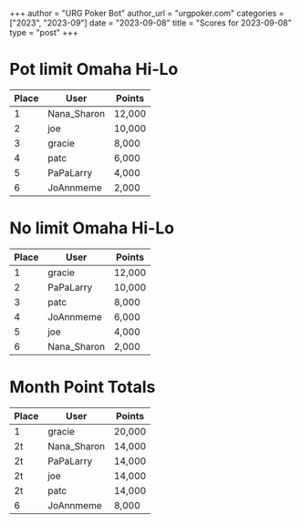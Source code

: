+++
author = "URG Poker Bot"
author_url = "urgpoker.com"
categories = ["2023", "2023-09"]
date = "2023-09-08"
title = "Scores for 2023-09-08"
type = "post"
+++
# Pot limit Omaha Hi-Lo

| Place | User | Points |
|-------|------|--------|
| 1 | Nana_Sharon | 12,000 |
| 2 | joe | 10,000 |
| 3 | gracie | 8,000 |
| 4 | patc | 6,000 |
| 5 | PaPaLarry | 4,000 |
| 6 | JoAnnmeme | 2,000 |

# No limit Omaha Hi-Lo

| Place | User | Points |
|-------|------|--------|
| 1 | gracie | 12,000 |
| 2 | PaPaLarry | 10,000 |
| 3 | patc | 8,000 |
| 4 | JoAnnmeme | 6,000 |
| 5 | joe | 4,000 |
| 6 | Nana_Sharon | 2,000 |

# Month Point Totals

| Place | User | Points |
|-------|------|--------|
| 1 | gracie | 20,000 |
| 2t | Nana_Sharon | 14,000 |
| 2t | PaPaLarry | 14,000 |
| 2t | joe | 14,000 |
| 2t | patc | 14,000 |
| 6 | JoAnnmeme | 8,000 |
